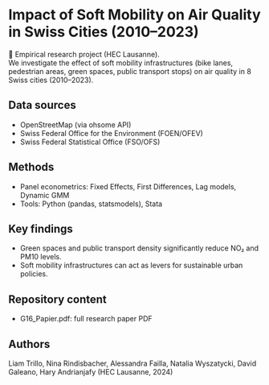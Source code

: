 # Impact of Soft Mobility on Air Quality in Swiss Cities (2010–2023)

📄 Empirical research project (HEC Lausanne).  
We investigate the effect of soft mobility infrastructures (bike lanes, pedestrian areas, green spaces, public transport stops) on air quality in 8 Swiss cities (2010–2023).  

## Data sources
- OpenStreetMap (via ohsome API)  
- Swiss Federal Office for the Environment (FOEN/OFEV)  
- Swiss Federal Statistical Office (FSO/OFS)  

## Methods
- Panel econometrics: Fixed Effects, First Differences, Lag models, Dynamic GMM  
- Tools: Python (pandas, statsmodels), Stata  

## Key findings
- Green spaces and public transport density significantly reduce NO₂ and PM10 levels.  
- Soft mobility infrastructures can act as levers for sustainable urban policies.  

## Repository content
- G16_Papier.pdf: full research paper PDF  

## Authors
Liam Trillo, Nina Rindisbacher, Alessandra Failla, Natalia Wyszatycki,
David Galeano, Hary Andrianjafy (HEC Lausanne, 2024)
